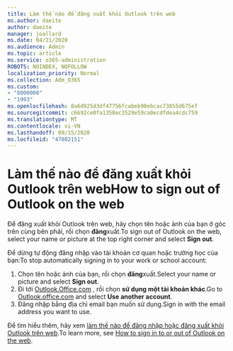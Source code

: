 ```yaml
---
title: Làm thế nào để đăng xuất khỏi Outlook trên web
ms.author: daeite
author: daeite
manager: joallard
ms.date: 04/21/2020
ms.audience: Admin
ms.topic: article
ms.service: o365-administration
ROBOTS: NOINDEX, NOFOLLOW
localization_priority: Normal
ms.collection: Adm_O365
ms.custom:
- "8000008"
- "1993"
ms.openlocfilehash: 8a6d925d3df47756fcabeb90ebcac73855d675ef
ms.sourcegitcommit: c6692ce0fa1358ec3529e59ca0ecdfdea4cdc759
ms.translationtype: MT
ms.contentlocale: vi-VN
ms.lasthandoff: 09/15/2020
ms.locfileid: "47802151"
---
```

# <a name="how-to-sign-out-of-outlook-on-the-web"></a><span data-ttu-id="43038-102">Làm thế nào để đăng xuất khỏi Outlook trên web</span><span class="sxs-lookup"><span data-stu-id="43038-102">How to sign out of Outlook on the web</span></span>

<span data-ttu-id="43038-103">Để đăng xuất khỏi Outlook trên web, hãy chọn tên hoặc ảnh của bạn ở góc trên cùng bên phải, rồi chọn **đăng**xuất.</span><span class="sxs-lookup"><span data-stu-id="43038-103">To sign out of Outlook on the web, select your name or picture at the top right corner and select **Sign out**.</span></span>

<span data-ttu-id="43038-104">Để dừng tự động đăng nhập vào tài khoản cơ quan hoặc trường học của bạn:</span><span class="sxs-lookup"><span data-stu-id="43038-104">To stop automatically signing in to your work or school account:</span></span>

1. <span data-ttu-id="43038-105">Chọn tên hoặc ảnh của bạn, rồi chọn **đăng**xuất.</span><span class="sxs-lookup"><span data-stu-id="43038-105">Select your name or picture and select **Sign out**.</span></span>
1. <span data-ttu-id="43038-106">Đi tới [Outlook.Office.com](https://outlook.office.com/) , rồi chọn **sử dụng một tài khoản khác**.</span><span class="sxs-lookup"><span data-stu-id="43038-106">Go to [Outlook.office.com](https://outlook.office.com/) and select **Use another account**.</span></span>
1. <span data-ttu-id="43038-107">Đăng nhập bằng địa chỉ email bạn muốn sử dụng.</span><span class="sxs-lookup"><span data-stu-id="43038-107">Sign in with the email address you want to use.</span></span>

<span data-ttu-id="43038-108">Để tìm hiểu thêm, hãy xem [làm thế nào để đăng nhập hoặc đăng xuất khỏi Outlook trên web](https://support.office.com/article/763fab4d-0138-4814-b450-37fc286bcb79).</span><span class="sxs-lookup"><span data-stu-id="43038-108">To learn more, see [How to sign in to or out of Outlook on the web](https://support.office.com/article/763fab4d-0138-4814-b450-37fc286bcb79).</span></span>